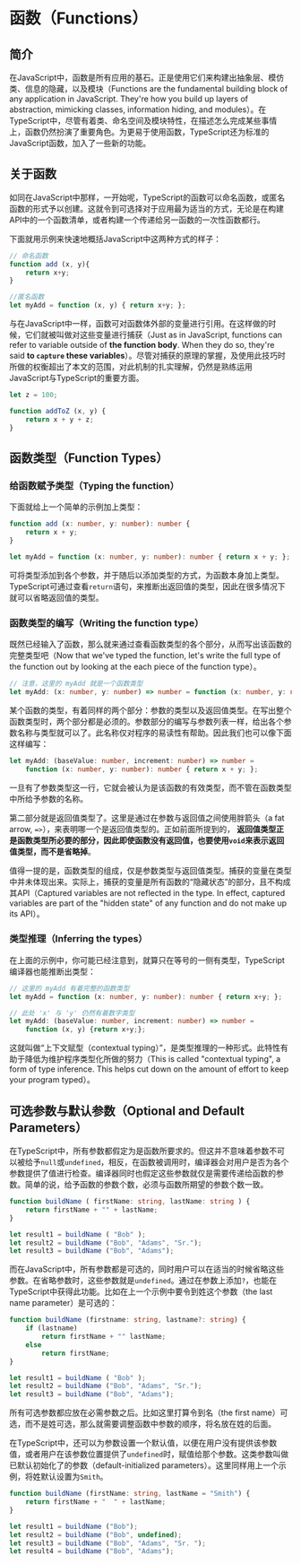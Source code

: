 # 函数（Functions）

## 简介

在JavaScript中，函数是所有应用的基石。正是使用它们来构建出抽象层、模仿类、信息的隐藏，以及模块（Functions are the fundamental building block of any application in JavaScript. They're how you build up layers of abstraction, mimicking classes, information hiding, and modules）。在TypeScript中，尽管有着类、命名空间及模块特性，在描述怎么完成某些事情上，函数仍然扮演了重要角色。为更易于使用函数，TypeScript还为标准的JavaScript函数，加入了一些新的功能。

## 关于函数

如同在JavaScript中那样，一开始呢，TypeScript的函数可以命名函数，或匿名函数的形式予以创建。这就令到可选择对于应用最为适当的方式，无论是在构建API中的一个函数清单，或者构建一个传递给另一函数的一次性函数都行。

下面就用示例来快速地概括JavaScript中这两种方式的样子：

```javascript
// 命名函数
function add (x, y){
    return x+y;
}

//匿名函数
let myAdd = function (x, y) { return x+y; };
```

与在JavaScript中一样，函数可对函数体外部的变量进行引用。在这样做的时候，它们就被叫做对这些变量进行捕获（Just as in JavaScript, functions can refer to variable outside of **the function body**. When they do so, they're said **to `capture` these variables**）。尽管对捕获的原理的掌握，及使用此技巧时所做的权衡超出了本文的范围，对此机制的扎实理解，仍然是熟练运用JavaScript与TypeScript的重要方面。

```typescript
let z = 100;

function addToZ (x, y) {
    return x + y + z;
}
```

## 函数类型（Function Types）

### 给函数赋予类型（Typing the function）

下面就给上一个简单的示例加上类型：

```typescript
function add (x: number, y: number): number {
    return x + y;
}

let myAdd = function (x: number, y: number): number { return x + y; };
```

可将类型添加到各个参数，并于随后以添加类型的方式，为函数本身加上类型。TypeScript可通过查看`return`语句，来推断出返回值的类型，因此在很多情况下就可以省略返回值的类型。

### 函数类型的编写（Writing the function type）

既然已经输入了函数，那么就来通过查看函数类型的各个部分，从而写出该函数的完整类型吧（Now that we've typed the function, let's write the full type of the function out by looking at the each piece of the function type）。

```typescript
// 注意，这里的 myAdd 就是一个函数类型
let myAdd: (x: number, y: number) => number = function (x: number, y: number): number {return x+y;};
```

某个函数的类型，有着同样的两个部分：参数的类型以及返回值类型。在写出整个函数类型时，两个部分都是必须的。参数部分的编写与参数列表一样，给出各个参数名称与类型就可以了。此名称仅对程序的易读性有帮助。因此我们也可以像下面这样编写：

```typescript
let myAdd: (baseValue: number, increment: number) => number =
    function (x: number, y: number): number { return x + y; };
```

一旦有了参数类型这一行，它就会被认为是该函数的有效类型，而不管在函数类型中所给予参数的名称。

第二部分就是返回值类型了。这里是通过在参数与返回值之间使用胖箭头（a fat arrow, `=>`），来表明哪一个是返回值类型的。正如前面所提到的， **返回值类型正是函数类型所必要的部分，因此即使函数没有返回值，也要使用`void`来表示返回值类型，而不是省略掉**。

值得一提的是，函数类型的组成，仅是参数类型与返回值类型。捕获的变量在类型中并未体现出来。实际上，捕获的变量是所有函数的“隐藏状态”的部分，且不构成其API（Captured variables are not reflected in the type. In effect, captured variables are part of the "hidden state" of any function and do not make up its API）。

### 类型推理（Inferring the types）

在上面的示例中，你可能已经注意到，就算只在等号的一侧有类型，TypeScript编译器也能推断出类型：

```typescript
// 这里的 myAdd 有着完整的函数类型
let myAdd = function (x: number, y: number): number { return x+y; };

// 此处 'x' 与 'y' 仍然有着数字类型
let myAdd: (baseValue: number, increment: number) => number =
    function (x, y) {return x+y;};
```

这就叫做“上下文赋型（contextual typing）”，是类型推理的一种形式。此特性有助于降低为维护程序类型化所做的努力（This is called "contextual typing", a form of type inference. This helps cut down on the amount of effort to keep your program typed）。

## 可选参数与默认参数（Optional and Default Parameters）

在TypeScript中，所有参数都假定为是函数所要求的。但这并不意味着参数不可以被给予`null`或`undefined`，相反，在函数被调用时，编译器会对用户是否为各个参数提供了值进行检查。编译器同时也假定这些参数就仅是需要传递给函数的参数。简单的说，给予函数的参数个数，必须与函数所期望的参数个数一致。

```typescript
function buildName ( firstName: string, lastName: string ) {
    return firstName + "" + lastName;
}

let result1 = buildName ( "Bob" );
let result2 = buildName ("Bob", "Adams", "Sr.");
let result3 = buildName ("Bob", "Adams");
```

而在JavaScript中，所有参数都是可选的，同时用户可以在适当的时候省略这些参数。在省略参数时，这些参数就是`undefined`。通过在参数上添加`?`，也能在TypeScript中获得此功能。比如在上一个示例中要令到姓这个参数（the last name parameter）是可选的：

```typescript
function buildName (firstname: string, lastname?: string) {
    if (lastname)
        return firstName + "" lastName;
    else 
        return firstName;
}

let result1 = buildName ( "Bob" );
let result2 = buildName ("Bob", "Adams", "Sr.");
let result3 = buildName ("Bob", "Adams");
```

所有可选参数都应放在必需参数之后。比如这里打算令到名（the first name）可选，而不是姓可选，那么就需要调整函数中参数的顺序，将名放在姓的后面。

在TypeScript中，还可以为参数设置一个默认值，以便在用户没有提供该参数值，或者用户在该参数位置提供了`undefined`时，赋值给那个参数。这类参数叫做已默认初始化了的参数（default-initialized parameters）。这里同样用上一个示例，将姓默认设置为`Smith`。

```typescript
function buildName (firstName: string, lastName = "Smith") {
    return firstName + "  " + lastName;
}

let result1 = buildName ("Bob");
let result2 = buildName ("Bob", undefined);
let result3 = buildName ("Bob", "Adams", "Sr. ");
let result4 = buildName ("Bob", "Adams");
```


